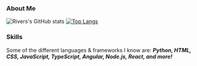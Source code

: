 ### About Me
![Rivers's GitHub stats](https://github-readme-stats.vercel.app/api?username=Rivers450&show_icons=true&theme=cobalt)
[![Top Langs](https://github-readme-stats.vercel.app/api/top-langs/?username=Rivers450&theme=cobalt&langs_count=8)](https://github.com/anuraghazra/github-readme-stats)


### Skills
Some of the different languages & frameworks I know are: ***Python, HTML, CSS, JavaScript, TypeScript, Angular, Node.js, React, and more!*** 

